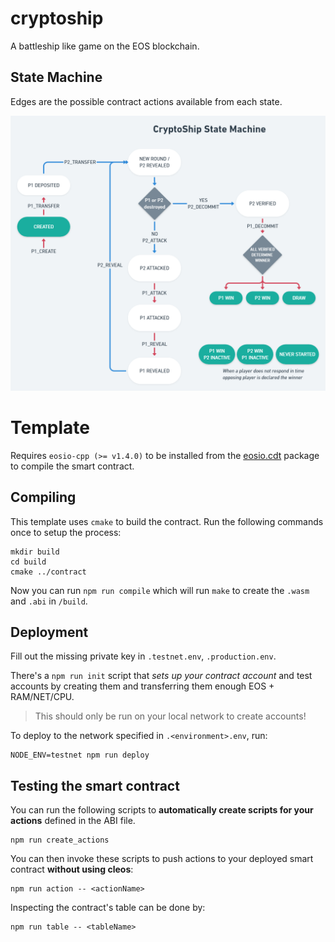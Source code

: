 # cryptoship

A battleship like game on the EOS blockchain.

## State Machine

Edges are the possible contract actions available from each state.

![State Machine](/.README/ch04_state_machine.png?raw=true "State Machine")

# Template

Requires `eosio-cpp (>= v1.4.0)` to be installed from the [eosio.cdt](https://github.com/EOSIO/eosio.cdt) package to compile the smart contract.

## Compiling

This template uses `cmake` to build the contract. Run the following commands once to setup the process:

```
mkdir build
cd build
cmake ../contract
```

Now you can run `npm run compile` which will run `make` to create the `.wasm` and `.abi` in `/build`.

## Deployment

Fill out the missing private key in `.testnet.env`, `.production.env`.

There's a `npm run init` script that _sets up your contract account_ and test accounts by creating them and transferring them enough EOS + RAM/NET/CPU.

> This should only be run on your local network to create accounts!

To deploy to the network specified in `.<environment>.env`, run:

```
NODE_ENV=testnet npm run deploy
```


## Testing the smart contract

You can run the following scripts to **automatically create scripts for your actions** defined in the ABI file.

```
npm run create_actions
```

You can then invoke these scripts to push actions to your deployed smart contract **without using cleos**:

```
npm run action -- <actionName>
```

Inspecting the contract's table can be done by:

```
npm run table -- <tableName>
```